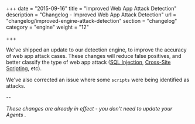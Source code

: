 +++
date = "2015-09-16"
title = "Improved Web App Attack Detection"
description = "Changelog - Improved Web App Attack Detection"
url = "changelog/improved-engine-attack-detection"
section = "changelog"
category = "engine"
weight = "12"

+++

We've shipped an update to our detection engine, to improve the accuracy of web app attack cases. These changes will reduce false positives, and better classify the type of web app attack ([SQL Injection](../../security-guide/#web-app-attack), [Cross-Site Scripting](../../security-guide/#xss), etc).

We've also corrected an issue where some `scripts` were being identified as attacks.

--  

_These changes are already in effect - you don't need to update your Agents ._